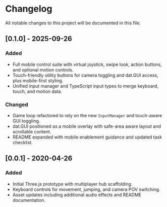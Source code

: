 # Changelog

All notable changes to this project will be documented in this file.

## [0.1.0] - 2025-09-26
### Added
- Full mobile control suite with virtual joystick, swipe look, action buttons, and optional motion controls.
- Touch-friendly utility buttons for camera toggling and dat.GUI access, plus mobile-first styling.
- Unified input manager and TypeScript input types to merge keyboard, touch, and motion data.

### Changed
- Game loop refactored to rely on the new `InputManager` and touch-aware GUI toggling.
- dat.GUI positioned as a mobile overlay with safe-area aware layout and scrollable content.
- README expanded with mobile enablement guidance and updated task checklist.

## [0.0.1] - 2020-04-26
### Added
- Initial Three.js prototype with multiplayer hub scaffolding.
- Keyboard controls for movement, jumping, and camera POV switching.
- Asset updates including additional audio effects and README documentation.

